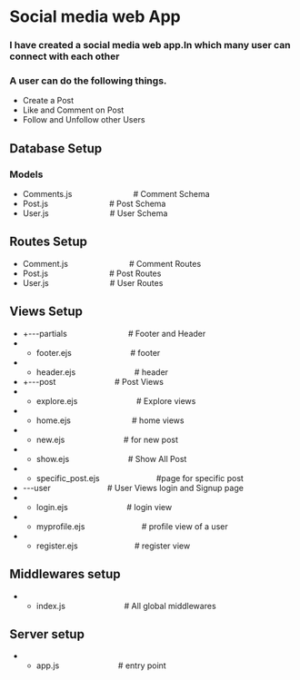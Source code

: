 # Social media web App

### I have created a social media web app.In which many user can connect with each other
### A user can do the following things.
- Create a Post
- Like and Comment on Post
- Follow and Unfollow other Users

## Database Setup
### Models

- Comments.js                        &emsp; &emsp; &emsp; &emsp; &emsp; &emsp;# Comment Schema
- Post.js                            &emsp; &emsp; &emsp; &emsp;  &emsp; &emsp;# Post Schema 
- User.js                            &emsp; &emsp; &emsp; &emsp;  &emsp; &emsp;# User Schema 

## Routes Setup
- Comment.js                         &emsp; &emsp; &emsp; &emsp; &emsp;&emsp; # Comment Routes 
- Post.js                            &emsp; &emsp; &emsp; &emsp; &emsp;&emsp; # Post Routes 
- User.js                            &emsp; &emsp; &emsp; &emsp; &emsp;&emsp; # User Routes 

## Views Setup
- +---partials                       &emsp; &emsp; &emsp; &emsp; &emsp;&emsp; # Footer and Header 
- - footer.ejs                       &emsp; &emsp; &emsp; &emsp;&emsp;&emsp; # footer 
- - header.ejs                       &emsp; &emsp; &emsp; &emsp;&emsp;&emsp; # header 
- +---post                           &emsp; &emsp; &emsp; &emsp;&emsp;&emsp; # Post Views 
- - explore.ejs                      &emsp; &emsp; &emsp; &emsp;&emsp;&emsp; # Explore views 
- - home.ejs                         &emsp; &emsp; &emsp; &emsp; &emsp;&emsp; # home views 
- - new.ejs                          &emsp; &emsp; &emsp; &emsp;&emsp;&emsp; # for new post 
- - show.ejs                         &emsp; &emsp; &emsp; &emsp;&emsp;&emsp; # Show All Post 
- - specific_post.ejs                &emsp; &emsp; &emsp; &emsp;&emsp;&emsp;#page for specific post 
- \---user                           &emsp; &emsp; &emsp; &emsp;&emsp;&emsp;# User Views login and Signup page 
- - login.ejs                        &emsp; &emsp; &emsp; &emsp; &emsp;&emsp;# login view 
- - myprofile.ejs                    &emsp; &emsp; &emsp; &emsp;&emsp;&emsp;# profile view of a user 
- - register.ejs                     &emsp; &emsp; &emsp; &emsp;&emsp;&emsp;# register view 

## Middlewares setup
- - index.js                         &emsp; &emsp; &emsp; &emsp; &emsp;&emsp;# All global middlewares 

## Server setup
- - app.js                          &emsp; &emsp; &emsp; &emsp; &emsp;&emsp;# entry point 


